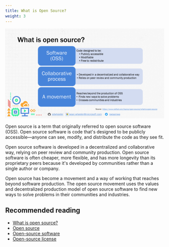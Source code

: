 ```yaml
---
title: What is Open Source?
weight: 3
---
```

<!-- markdownlint-disable MD041 -->
![What is open source?][01]

Open source is a term that originally referred to open source software (OSS). Open source software
is code that's designed to be publicly accessible—anyone can see, modify, and distribute the code
as they see fit.

Open source software is developed in a decentralized and collaborative way, relying on peer review
and community production. Open source software is often cheaper, more flexible, and has more
longevity than its proprietary peers because it's developed by communities rather than a single
author or company.

Open source has become a movement and a way of working that reaches beyond software production. The
open source movement uses the values and decentralized production model of open source software to
find new ways to solve problems in their communities and industries.

## Recommended reading

- [What is open source?][05]
- [Open source][02]
- [Open-source software][04]
- [Open-source license][03]

<!-- link references -->
[01]: ./Slide03.PNG
[02]: https://wikipedia.org/wiki/Open_source "Wikipedia"
[03]: https://wikipedia.org/wiki/Open-source_license "Wikipedia"
[04]: https://wikipedia.org/wiki/Open-source_software "Wikipedia"
[05]: https://www.redhat.com/topics/open-source/what-is-open-source "redhat.com"
